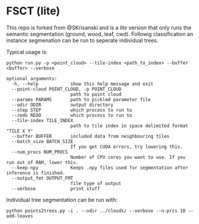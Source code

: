 # FSCT (lite)

This repo is forked from @SKrisanski and is a _lite_ version that only runs the semantic segmentation (ground, wood, leaf, cwd). Followig classification an instance segmenation can be run to seperate individual trees.

Typical usage is:

`python run.py -p <point_cloud> --tile-index <path_to_index> --buffer <buffer> --verbose`

```
optional arguments:
  -h, --help            show this help message and exit
  --point-cloud POINT_CLOUD, -p POINT_CLOUD
                        path to point cloud
  --params PARAMS       path to pickled parameter file
  --odir ODIR           output directory
  --step STEP           which process to run to
  --redo REDO           which process to run to
  --tile-index TILE_INDEX
                        path to tile index in space delimited format "TILE X Y"
  --buffer BUFFER       included data from neighbouring tiles
  --batch_size BATCH_SIZE
                        If you get CUDA errors, try lowering this.
  --num_procs NUM_PROCS
                        Number of CPU cores you want to use. If you run out of RAM, lower this.
  --keep-npy            Keeps .npy files used for segmentation after inference is finished.
  --output_fmt OUTPUT_FMT
                        file type of output
  --verbose             print stuff
  ```
  
Individual tree segmentation can be run with:

`python points2trees.py -i . --odir ../clouds/ --verbose --n-prcs 10 --add-leaves`

